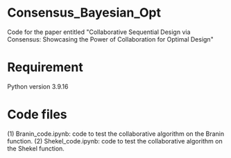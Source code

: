 # Consensus_Bayesian_Opt

Code for the paper entitled "Collaborative Sequential Design via Consensus: Showcasing the Power of Collaboration for Optimal Design"

# Requirement

Python version 3.9.16

# Code files

(1) Branin_code.ipynb: code to test the collaborative algorithm on the Branin function.
(2) Shekel_code.ipynb: code to test the collaborative algorithm on the Shekel function.
